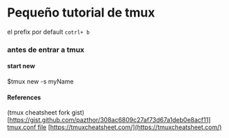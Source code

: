 # Pequeño tutorial de tmux

el prefix por default `cotrl+ b`


### antes de entrar a tmux
#### start new 
$tmux new -s myName





#### References

(tmux cheatsheet fork gist)[https://gist.github.com/pazthor/308ac6809c27af73d67a1deb0e8acf11]
[tmux.conf file](https://github.com/bendikro/emacs-conf/blob/master/configs/tmux/tmux.conf)
[https://tmuxcheatsheet.com/](https://tmuxcheatsheet.com/)
